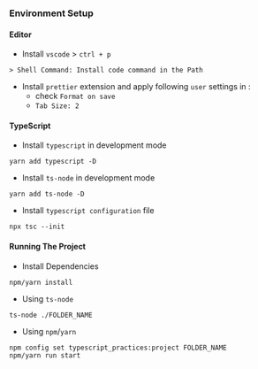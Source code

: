 ### Environment Setup
#### Editor
- Install `vscode` > `ctrl + p`
```
> Shell Command: Install code command in the Path
```
- Install `prettier` extension and apply following `user` settings in :
  - check `Format on save`
  - `Tab Size: 2`

#### TypeScript
- Install `typescript` in development mode
```npm
yarn add typescript -D
```
- Install `ts-node` in development mode
```npm
yarn add ts-node -D
```
- Install `typescript configuration` file
```npm
npx tsc --init
```

#### Running The Project
- Install Dependencies
```
npm/yarn install
```
- Using `ts-node`
```
ts-node ./FOLDER_NAME
```
- Using `npm`/`yarn`
```
npm config set typescript_practices:project FOLDER_NAME
npm/yarn run start
```

